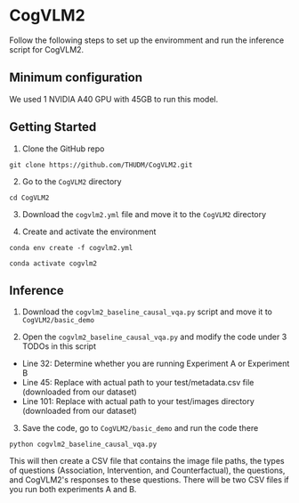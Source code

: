 # CogVLM2

Follow the following steps to set up the enviromment and run the inference script for CogVLM2. 

## Minimum configuration

We used 1 NVIDIA A40 GPU with 45GB to run this model.

## Getting Started

1. Clone the GitHub repo

``git clone https://github.com/THUDM/CogVLM2.git``

2. Go to the ``CogVLM2`` directory
   
``cd CogVLM2``

3. Download the ``cogvlm2.yml`` file and move it to the ``CogVLM2`` directory

4. Create and activate the environment

``conda env create -f cogvlm2.yml``

``conda activate cogvlm2``

## Inference

1. Download the ``cogvlm2_baseline_causal_vqa.py`` script and move it to ``CogVLM2/basic_demo``

2. Open the ``cogvlm2_baseline_causal_vqa.py`` and modify the code under 3 TODOs in this script

- Line 32: Determine whether you are running Experiment A or Experiment B
- Line 45: Replace with actual path to your test/metadata.csv file (downloaded from our dataset)
- Line 101: Replace with actual path to your test/images directory (downloaded from our dataset)

3. Save the code, go to ``CogVLM2/basic_demo`` and run the code there

``python cogvlm2_baseline_causal_vqa.py``

This will then create a CSV file that contains the image file paths, the types of questions (Association, Intervention, and Counterfactual), the questions, and CogVLM2's responses to these questions. There will be two CSV files if you run both experiments A and B.
